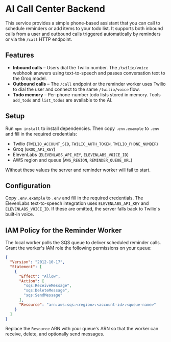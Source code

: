 # AI Call Center Backend

This service provides a simple phone-based assistant that you can call to schedule reminders or add items to your todo list. It supports both inbound calls from a user and outbound calls triggered automatically by reminders or via the `/call` HTTP endpoint.

## Features

- **Inbound calls** – Users dial the Twilio number. The `/twilio/voice` webhook answers using text-to-speech and passes conversation text to the Groq model.
- **Outbound calls** – The `/call` endpoint or the reminder worker uses Twilio to dial the user and connect to the same `/twilio/voice` flow.
- **Todo memory** – Per-phone-number todo lists stored in memory. Tools `add_todo` and `list_todos` are available to the AI.

## Setup

Run `npm install` to install dependencies. Then copy `.env.example` to `.env` and fill in the required credentials:

- Twilio (`TWILIO_ACCOUNT_SID`, `TWILIO_AUTH_TOKEN`, `TWILIO_PHONE_NUMBER`)
- Groq (`GROQ_API_KEY`)
- ElevenLabs (`ELEVENLABS_API_KEY`, `ELEVENLABS_VOICE_ID`)
- AWS region and queue (`AWS_REGION`, `REMINDER_QUEUE_URL`)

Without these values the server and reminder worker will fail to start.

## Configuration

Copy `.env.example` to `.env` and fill in the required credentials. The ElevenLabs text-to-speech integration uses `ELEVENLABS_API_KEY` and `ELEVENLABS_VOICE_ID`. If these are omitted, the server falls back to Twilio's built-in voice.

## IAM Policy for the Reminder Worker

The local worker polls the SQS queue to deliver scheduled reminder calls. Grant
the worker's IAM role the following permissions on your queue:

```json
{
  "Version": "2012-10-17",
  "Statement": [
    {
      "Effect": "Allow",
      "Action": [
        "sqs:ReceiveMessage",
        "sqs:DeleteMessage",
        "sqs:SendMessage"
      ],
      "Resource": "arn:aws:sqs:<region>:<account-id>:<queue-name>"
    }
  ]
}
```

Replace the `Resource` ARN with your queue's ARN so that the worker can
receive, delete, and optionally send messages.
